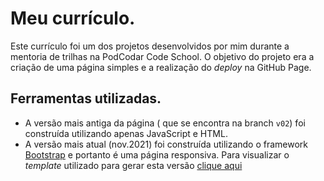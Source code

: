 # Meu currículo.
 Este currículo foi um dos projetos desenvolvidos por mim durante a mentoria de trilhas na PodCodar Code School. O objetivo do projeto era a criação de uma
 página simples e a realização do *deploy* na GitHub Page.
 
 ## Ferramentas utilizadas.
   - A versão mais antiga da página ( que se encontra na branch `v02`) foi construída 
      utilizando apenas JavaScript e HTML.
   - A versão mais atual (nov.2021) foi construída utilizando o framework [Bootstrap](https://getbootstrap.com/)
      e portanto é uma página responsiva. Para visualizar o *template* utilizado para gerar esta versão [clique aqui](https://startbootstrap.com/theme/resume)
